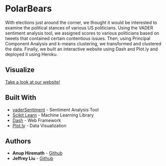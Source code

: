 # PolarBears

With elections just around the corner, we thought it would be interested to examine the political stances of various US politicians. Using the VADER sentiment analysis tool, we assigned scores to various politicians based on tweets that contained certain contentious issues. Then, using Principal Component Analysis and k-means clustering, we transformed and clustered the data. Finally, we built an interactive website using Dash and Plot.ly and deployed it using Heroku.

## Visualize
[Take a look at our website!](https://powerful-citadel-26548.herokuapp.com/)


## Built With

* [vaderSentiment](https://github.com/cjhutto/vaderSentiment) - Sentiment Analysis Tool
* [Scikit Learn](scikit-learn.org) - Machine Learning Library
* [Dash](https://dash.plot.ly/installation) - Web Framework
* [Plot.ly](https://plot.ly) - Data Visualization


## Authors

* **Anup Hiremath** - [Github](https://github.com/anup-h)
* **Jeffrey Liu** - [Github](https://github.com/franklinfrank)
